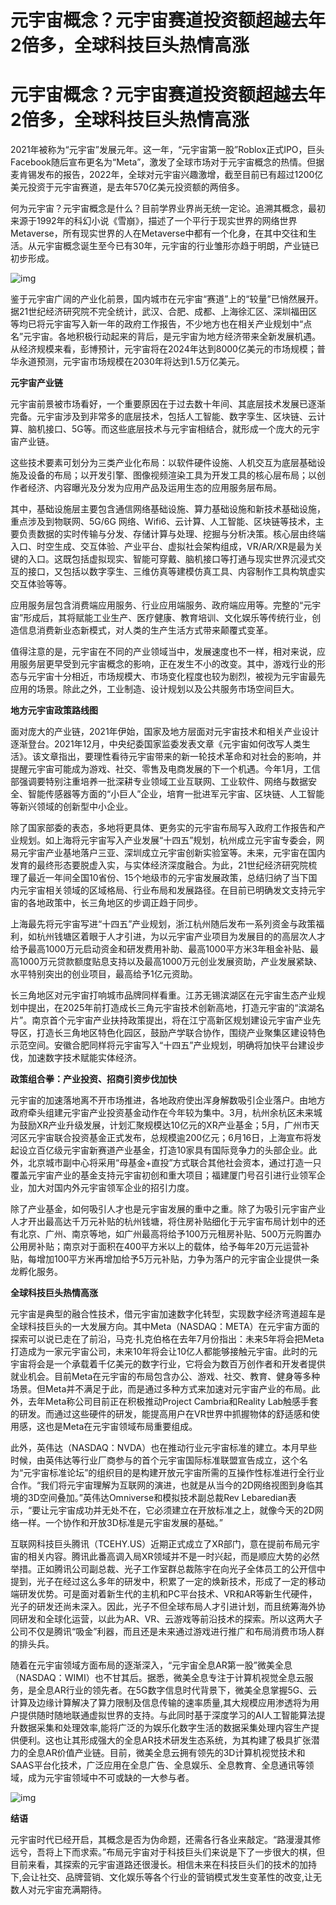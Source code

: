 # 元宇宙概念？元宇宙赛道投资额超越去年2倍多，全球科技巨头热情高涨


# 元宇宙概念？元宇宙赛道投资额超越去年2倍多，全球科技巨头热情高涨 

2021年被称为“元宇宙”发展元年。这一年，“元宇宙第一股”Roblox正式IPO，巨头Facebook随后宣布更名为“Meta”，激发了全球市场对于元宇宙概念的热情。但据麦肯锡发布的报告，2022年，全球对元宇宙兴趣激增，截至目前已有超过1200亿美元投资于元宇宙赛道，是去年570亿美元投资额的两倍多。

何为元宇宙？元宇宙概念是什么？目前学界业界尚无统一定论。追溯其概念，最初来源于1992年的科幻小说《雪崩》，描述了一个平行于现实世界的网络世界Metaverse，所有现实世界的人在Metaverse中都有一个化身，在其中交往和生活。从元宇宙概念诞生至今已有30年，元宇宙的行业雏形亦趋于明朗，产业链已初步形成。

![img](https://p8.itc.cn/images01/20220707/9cfde7e4d92c459b9c8c331de303b11c.jpeg)

鉴于元宇宙广阔的产业化前景，国内城市在元宇宙“赛道”上的“较量”已悄然展开。据21世纪经济研究院不完全统计，武汉、合肥、成都、上海徐汇区、深圳福田区等均已将元宇宙写入新一年的政府工作报告，不少地方也在相关产业规划中“点名”元宇宙。各地积极行动起来的背后，是元宇宙为地方经济带来全新发展机遇。从经济规模来看，彭博预计，元宇宙将在2024年达到8000亿美元的市场规模；普华永道预测，元宇宙市场规模在2030年将达到1.5万亿美元。

**元宇宙产业链**

元宇宙前景被市场看好，一个重要原因在于过去数十年间、其底层技术发展已逐渐完备。元宇宙涉及到非常多的底层技术，包括人工智能、数字孪生、区块链、云计算、脑机接口、5G等。而这些底层技术与元宇宙相结合，就形成一个庞大的元宇宙产业链。

这些技术要素可划分为三类产业化布局：以软件硬件设施、人机交互为底层基础设施及设备的布局；以开发引擎、图像视频渲染工具为开发工具的核心层布局；以创作者经济、内容曝光及分发为应用产品及运用生态的应用服务层布局。

其中，基础设施层主要包含通信网络基础设施、算力基础设施和新技术基础设施，重点涉及到物联网、5G/6G 网络、Wifi6、云计算、人工智能、区块链等技术，主要负责数据的实时传输与分发、存储计算与处理、挖掘与分析决策。核心层由终端入口、时空生成、交互体验、产业平台、虚拟社会架构组成，VR/AR/XR是最为关键的入口。这既包括虚拟现实、智能可穿戴、脑机接口等打通与现实世界沉浸式交互的接口，又包括以数字孪生、三维仿真等建模仿真工具、内容制作工具构筑虚实交互体验等等。

应用服务层包含消费端应用服务、行业应用端服务、政府端应用等。完整的“元宇宙”形成后，其将赋能工业生产、医疗健康、教育培训、文化娱乐等传统行业，创造信息消费新业态新模式，对人类的生产生活方式带来颠覆式变革。

值得注意的是，元宇宙在不同的产业领域当中，发展速度也不一样，相对来说，应用服务层更早受到元宇宙概念的影响，正在发生不小的改变。其中，游戏行业的形态与元宇宙十分相近，市场规模大、市场变化程度也较为剧烈，被视为元宇宙最先应用的场景。除此之外，工业制造、设计规划以及公共服务市场空间巨大。

**地方元宇宙政策路线图**

面对庞大的产业链，2021年伊始，国家及地方层面对元宇宙技术和相关产业设计逐渐登台。2021年12月，中央纪委国家监委发表文章《元宇宙如何改写人类生活》。该文章指出，要理性看待元宇宙带来的新一轮技术革命和对社会的影响，并提醒元宇宙可能成为游戏、社交、零售及电商发展的下一个机遇。今年1月，工信部强调要特别注重培养一批深耕专业领域工业互联网、工业软件、网络与数据安全、智能传感器等方面的“小巨人”企业，培育一批进军元宇宙、区块链、人工智能等新兴领域的创新型中小企业。

除了国家部委的表态，多地将更具体、更务实的元宇宙布局写入政府工作报告和产业规划。如上海将元宇宙写入产业发展“十四五”规划，杭州成立元宇宙专委会，网易元宇宙产业基地落户三亚、深圳成立元宇宙创新实验室等。未来，元宇宙在国内发育的最终形态要脱虚入实，与实体经济深度融合。为此，21世纪经济研究院梳理了最近一年间全国10省份、15个地级市的元宇宙发展政策，总结归纳了当下国内元宇宙相关领域的区域格局、行业布局和发展路径。在目前已明确发文支持元宇宙的各地政策中，长三角地区的步调正趋于同步。

上海最先将元宇宙写进“十四五”产业规划，浙江杭州随后发布一系列资金与政策福利，如杭州钱塘区着眼于人才引进，为以元宇宙产业项目为发展目的的高层次人才给予最高1000万元启动资金和研发费用补助、最高1000平方米3年租金补贴、最高1000万元贷款额度贴息支持以及最高1000万元创业发展资助，产业发展紧缺、水平特别突出的创业项目，最高给予1亿元资助。

长三角地区对元宇宙打响城市品牌同样看重。江苏无锡滨湖区在元宇宙生态产业规划中提出，在2025年前打造成长三角元宇宙技术创新高地，打造元宇宙的“滨湖名片”。南京首个元宇宙产业扶持政策提出，将在江宁高新区规划建设元宇宙产业先导区，打造长三角地区特色化园区，鼓励产学联合协作，围绕产业聚集区建设特色示范空间。安徽合肥同样将元宇宙写入“十四五”产业规划，明确将加快平台建设步伐，加速数字技术赋能实体经济。

**政策组合拳：产业投资、招商引资步伐加快**

元宇宙的加速落地离不开市场推进，各地政府使出浑身解数吸引企业落户。由地方政府牵头组建元宇宙产业投资基金动作在今年较为集中。3月，杭州余杭区未来城为鼓励XR产业升级发展，计划汇聚规模达10亿元的XR产业基金；5月，广州市天河区元宇宙联合投资基金正式发布，总规模逾200亿元；6月16日，上海宣布将发起设立百亿级元宇宙新赛道产业基金，打造10家具有国际竞争力的头部企业。此外，北京城市副中心将采用“母基金+直投”方式联合其他社会资本，通过打造一只覆盖元宇宙产业的基金支持元宇宙初创和重大项目；福建厦门号召引进行业领军企业，加大对国内外元宇宙领军企业的招引力度。

除了产业基金，如何吸引人才也是元宇宙发展的重中之重。除了为吸引元宇宙产业人才开出最高达千万元补贴的杭州钱塘，将住房补贴细化于元宇宙布局计划中的还有北京、广州、南京等地，如广州最高将给予100万元租房补贴、500万元购置办公用房补贴；南京对于面积在400平方米以上的载体，给予每年20万元运营补贴，每增加100平方米再增加给予5万元补贴，力争为落户的元宇宙企业提供一条龙孵化服务。

**全球科技巨头热情高涨**

元宇宙是典型的融合性技术，借元宇宙加速数字化转型，实现数字经济弯道超车是全球科技巨头的一大发展方向。其中Meta（NASDAQ：META）在元宇宙方面的探索可以说已走在了前沿，马克·扎克伯格在去年7月份指出：未来5年将会把Meta打造成为一家元宇宙公司，未来10年将会让10亿人都能够接触元宇宙。此时的元宇宙将会是一个承载着千亿美元的数字行业，它将会为数百万创作者和开发者提供就业机会。目前Meta在元宇宙的布局包含办公、游戏、社交、教育、健身等多种场景。但Meta并不满足于此，而是通过多种方式来加速对元宇宙产业的布局。此外，去年Meta称公司目前正在积极推动Project Cambria和Reality Lab触感手套的研发。而通过这些硬件的研发，能提高用户在VR世界中抓握物体的舒适感和使用感，这也是Meta在元宇宙领域布局重要组成。

此外，英伟达（NASDAQ：NVDA）也在推动行业元宇宙标准的建立。本月早些时候，由英伟达等行业厂商参与的首个元宇宙国际标准联盟宣告成立，这个名为“元宇宙标准论坛”的组织目的是构建开放元宇宙所需的互操作性标准进行全行业合作。“我们将元宇宙理解为互联网的演进，也就是从当今的2D网络视图到身临其境的3D空间叠加。”英伟达Omniverse和模拟技术副总裁Rev Lebaredian表示，“要让元宇宙成功并无处不在，它必须建立在开放标准之上，就像今天的2D网络一样。一个协作和开放3D标准是元宇宙发展的基础。”

互联网科技巨头腾讯（TCEHY.US）近期正式成立了XR部门，意在提前布局元宇宙的相关内容。腾讯此番高调入局XR领域并不是一时兴起，而是顺应大势的必然举措。正如腾讯公司副总裁、光子工作室群总裁陈宇在向光子全体员工的公开信中提到，光子在经过这么多年的研发中，积累了一定的焕新技术，形成了一定的移动端研发优势。可是面对着新生代的主机和PC平台技术、VR和AR等新生代硬件，光子的研发还尚未深入。因此，光子不但全球布局人才引进计划，而且统筹海外协同研发和全球化运营，以此为AR、VR、云游戏等前沿技术的探索。所以这两大子公司不仅是腾讯“吸金”利器，而且还是未来通过游戏进行推广和布局消费市场人群的排头兵。

随着在元宇宙领域方面布局的逐渐深入，“元宇宙全息AR第一股”微美全息（NASDAQ：WIMI）也不甘其后。据悉，微美全息专注于计算机视觉全息云服务，是全息AR行业的领先者。在5G数字信息时代背景下，微美全息掌握5G、云计算及边缘计算解决了算力限制及信息传输的速率质量,其大规模应用渗透将为用户提供随时随地联通虚拟世界的支持。与此同时基于深度学习的AI人工智能算法提升数据采集和处理效率,能将广泛的为娱乐化数字生活的数据采集处理内容生产提供便利。这也让其形成强大的全息AR技术研发生态系统，为其构建了极具扩张潜力的全息AR价值产业链。目前，微美全息云拥有领先的3D计算机视觉技术和SAAS平台化技术，广泛应用在全息广告、全息娱乐、全息教育、全息通讯等领域，成为元宇宙领域中不可或缺的一大参与者。

![img](https://p5.itc.cn/images01/20220707/9323cc0c6e954919a3952b49145c3ddc.jpeg)

**结语**

元宇宙时代已经开启，其概念是否为伪命题，还需各行各业来敲定。“路漫漫其修远兮，吾将上下而求索。”布局元宇宙对于科技巨头们来说是下了一步很大的棋，但目前来看，其探索的元宇宙道路还很漫长。相信未来在科技巨头们的技术的加持下,会让社交、品牌营销、文化娱乐等各个行业的营销模式发生变革性的改变,让无数人对元宇宙充满期待。
